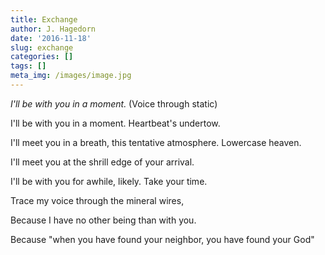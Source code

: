```yaml
---
title: Exchange
author: J. Hagedorn
date: '2016-11-18'
slug: exchange
categories: []
tags: []
meta_img: /images/image.jpg
---
```



*I'll be with you in a moment.* (Voice through static)

I'll be with you in a moment.  Heartbeat's undertow.

I'll meet you in a breath, this tentative atmosphere.  Lowercase heaven.

I'll meet you at the shrill edge of your arrival.

I'll be with you for awhile, likely.  Take your time.

Trace my voice through the mineral wires, 

Because I have no other being than with you.

Because "when you have found your neighbor, you have found your God"

